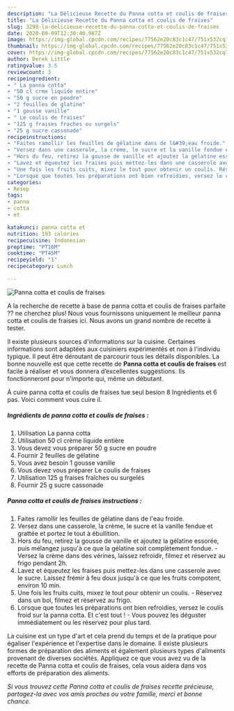 ```yaml
---
description: "La Délicieuse Recette du Panna cotta et coulis de fraises"
title: "La Délicieuse Recette du Panna cotta et coulis de fraises"
slug: 3298-la-delicieuse-recette-du-panna-cotta-et-coulis-de-fraises
date: 2020-09-09T12:30:40.987Z
image: https://img-global.cpcdn.com/recipes/77562e20c83c1c47/751x532cq70/panna-cotta-et-coulis-de-fraises-photo-principale-de-la-recette.jpg
thumbnail: https://img-global.cpcdn.com/recipes/77562e20c83c1c47/751x532cq70/panna-cotta-et-coulis-de-fraises-photo-principale-de-la-recette.jpg
cover: https://img-global.cpcdn.com/recipes/77562e20c83c1c47/751x532cq70/panna-cotta-et-coulis-de-fraises-photo-principale-de-la-recette.jpg
author: Derek Little
ratingvalue: 3.5
reviewcount: 3
recipeingredient:
- " La panna cotta"
- "50 cl crme liquide entire"
- "50 g sucre en poudre"
- "2 feuilles de glatine"
- "1 gousse vanille"
- " Le coulis de fraises"
- "125 g fraises fraches ou surgels"
- "25 g sucre cassonade"
recipeinstructions:
- "Faites ramollir les feuilles de gélatine dans de l&#39;eau froide."
- "Versez dans une casserole, la crème, le sucre et la vanille fendue et grattée et portez le tout à ébullition."
- "Hors du feu, retirez la gousse de vanille et ajoutez la gélatine essorée, puis mélangez jusqu&#39;à ce que la gélatine soit complètement fondue. Versez la crème dans des vérines, laissez refroidir, filmez et réservez au frigo pendant 2h."
- "Lavez et équeutez les fraises puis mettez-les dans une casserole avec le sucre. Laissez frémir à feu doux jusqu&#39;à ce que les fruits compotent, environ 10 min."
- "Une fois les fruits cuits, mixez le tout pour obtenir un coulis. Réservez dans un bol, filmez et réservez au frigo."
- "Lorsque que toutes les préparations ont bien refroidies, versez le coulis froid sur la panna cotta. Et c&#39;est tout ! Vous pouvez les déguster immédiatement ou les réservez pour plus tard."
categories:
- Resep
tags:
- panna
- cotta
- et

katakunci: panna cotta et 
nutrition: 193 calories
recipecuisine: Indonesian
preptime: "PT16M"
cooktime: "PT45M"
recipeyield: "1"
recipecategory: Lunch

---
```



![Panna cotta et coulis de fraises](https://img-global.cpcdn.com/recipes/77562e20c83c1c47/751x532cq70/panna-cotta-et-coulis-de-fraises-photo-principale-de-la-recette.jpg)

A la recherche de recette à base de panna cotta et coulis de fraises parfaite ?? ne cherchez plus! Nous vous fournissons uniquement le meilleur panna cotta et coulis de fraises ici. Nous avons un grand nombre de recette à tester.

Il existe plusieurs sources d'informations sur la cuisine. Certaines informations sont adaptées aux cuisiniers expérimentés et non à l'individu typique. Il peut être déroutant de parcourir tous les détails disponibles. La bonne nouvelle est que cette recette de <strong> Panna cotta et coulis de fraises </strong> est facile à réaliser et vous donnera d’excellentes suggestions. Ils fonctionneront pour n'importe qui, même un débutant.

<!--inarticleads1-->

À cuire panna cotta et coulis de fraises tue seul besion 8 Ingrédients et 6 pas. Voici comment vous cuire il.

##### Ingrédients de panna cotta et coulis de fraises :

1. Utilisation  La panna cotta
1. Utilisation 50 cl crème liquide entière
1. Vous devez vous préparer 50 g sucre en poudre
1. Fournir 2 feuilles de gélatine
1. Vous avez besoin 1 gousse vanille
1. Vous devez vous préparer  Le coulis de fraises
1. Utilisation 125 g fraises fraîches ou surgelés
1. Fournir 25 g sucre cassonade




<!--inarticleads2-->

##### Panna cotta et coulis de fraises instructions :

1. Faites ramollir les feuilles de gélatine dans de l&#39;eau froide.
1. Versez dans une casserole, la crème, le sucre et la vanille fendue et grattée et portez le tout à ébullition.
1. Hors du feu, retirez la gousse de vanille et ajoutez la gélatine essorée, puis mélangez jusqu&#39;à ce que la gélatine soit complètement fondue. - Versez la crème dans des vérines, laissez refroidir, filmez et réservez au frigo pendant 2h.
1. Lavez et équeutez les fraises puis mettez-les dans une casserole avec le sucre. Laissez frémir à feu doux jusqu&#39;à ce que les fruits compotent, environ 10 min.
1. Une fois les fruits cuits, mixez le tout pour obtenir un coulis. - Réservez dans un bol, filmez et réservez au frigo.
1. Lorsque que toutes les préparations ont bien refroidies, versez le coulis froid sur la panna cotta. Et c&#39;est tout ! - Vous pouvez les déguster immédiatement ou les réservez pour plus tard.




<!--inarticleads1-->

<p>
La cuisine est un type d'art et cela prend du temps et de la pratique pour égaliser l'expérience et l'expertise dans le domaine. Il existe plusieurs formes de préparation des aliments et également plusieurs types d'aliments provenant de diverses sociétés. Appliquez ce que vous avez vu de la recette de Panna cotta et coulis de fraises, cela vous aidera dans vos efforts de préparation des aliments.
</p>

<p>
<i>Si vous trouvez cette Panna cotta et coulis de fraises recette précieuse, partagez-la avec vos amis proches ou votre famille, merci et bonne chance.</i>
</p>
